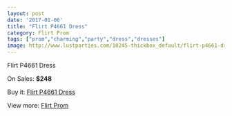 ```yaml
---
layout: post
date: '2017-01-06'
title: "Flirt P4661 Dress"
category: Flirt Prom
tags: ["prom","charming","party","dress","dresses"]
image: http://www.lustparties.com/10245-thickbox_default/flirt-p4661-dress.jpg
---
```

Flirt P4661 Dress

On Sales: **$248**
<a href="https://www.lustparties.com/en/flirt-prom/3493-flirt-p4661-dress.html"><amp-img layout="responsive" width="600" height="600" src="//www.lustparties.com/10245-thickbox_default/flirt-p4661-dress.jpg" alt="Flirt P4661 Dress 0" /></a>
<a href="https://www.lustparties.com/en/flirt-prom/3493-flirt-p4661-dress.html"><amp-img layout="responsive" width="600" height="600" src="//www.lustparties.com/10246-thickbox_default/flirt-p4661-dress.jpg" alt="Flirt P4661 Dress 1" /></a>
<a href="https://www.lustparties.com/en/flirt-prom/3493-flirt-p4661-dress.html"><amp-img layout="responsive" width="600" height="600" src="//www.lustparties.com/10247-thickbox_default/flirt-p4661-dress.jpg" alt="Flirt P4661 Dress 2" /></a>
<a href="https://www.lustparties.com/en/flirt-prom/3493-flirt-p4661-dress.html"><amp-img layout="responsive" width="600" height="600" src="//www.lustparties.com/10248-thickbox_default/flirt-p4661-dress.jpg" alt="Flirt P4661 Dress 3" /></a>
<a href="https://www.lustparties.com/en/flirt-prom/3493-flirt-p4661-dress.html"><amp-img layout="responsive" width="600" height="600" src="//www.lustparties.com/10249-thickbox_default/flirt-p4661-dress.jpg" alt="Flirt P4661 Dress 4" /></a>

Buy it: [Flirt P4661 Dress](https://www.lustparties.com/en/flirt-prom/3493-flirt-p4661-dress.html "Flirt P4661 Dress")

View more: [Flirt Prom](https://www.lustparties.com/en/13-flirt-prom "Flirt Prom")